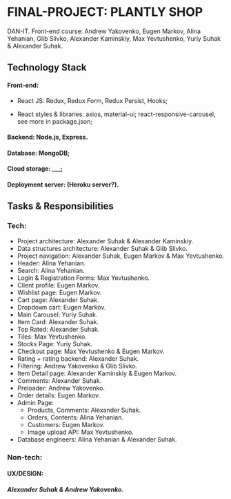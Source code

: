 #  FINAL-PROJECT: PLANTLY SHOP

  DAN-IT. Front-end course: Andrew Yakovenko, Eugen Markov, Alina Yehanian, Glib Slivko, Alexander Kaminskiy, Max Yevtushenko, Yuriy Suhak & Alexander Suhak. 

## Technology Stack
#### Front-end:

- React JS: Redux, Redux Form, Redux Persist, Hooks;

- React styles & libraries: axios, material-ui; react-responsive-carousel, see more in package.json;
#### Backend: Node.js, Express.
#### Database: MongoDB;
#### Cloud storage:  ___;
#### Deployment server: (Heroku server?).

## Tasks & Responsibilities
### Tech:
- Project architecture: Alexander Suhak & Alexander Kaminskiy.
- Data structures architecture: Alexander Suhak & Glib Slivko. 
- Project navigation: Alexander Suhak, Eugen Markov & Max Yevtushenko. 
- Header: Alina Yehanian.
- Search: Alina Yehanian.
- Login & Registration Forms: Max Yevtushenko.
- Client profile: Eugen Markov.
- Wishlist page: Eugen Markov.
- Cart page: Alexander Suhak.
- Dropdown cart: Eugen Markov.
- Main Carousel: Yuriy Suhak.
- Item Card: Alexander Suhak.
- Top Rated: Alexander Suhak.
- Tiles: Max Yevtushenko.
- Stocks Page: Yuriy Suhak.
- Checkout page: Max Yevtushenko & Eugen Markov.
- Rating + rating backend: Alexander Suhak.
- Filtering: Andrew Yakovenko & Glib Slivko.
- Item Detail page: Alexander Kaminskiy & Eugen Markov.
- Comments: Alexander Suhak.
- Preloader: Andrew Yakovenko.
- Order details: Eugen Markov.
- Admin Page:
  - Products, Comments: Alexander Suhak.
  - Orders, Contents: Alina Yehanian.
  - Customers: Eugen Markov.
  - Image upload API: Max Yevtushenko.
- Database engineers: Alina Yehanian & Alexander Suhak.

### Non-tech:
#### UX/DESIGN:
##### Alexander Suhak & Andrew Yakovenko.
